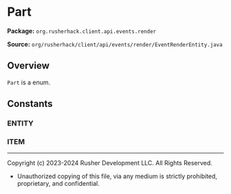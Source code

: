# Part

**Package:** `org.rusherhack.client.api.events.render`

**Source:** `org/rusherhack/client/api/events/render/EventRenderEntity.java`

## Overview

`Part` is a enum.

## Constants

### ENTITY

### ITEM

---

Copyright (c) 2023-2024 Rusher Development LLC. All Rights Reserved.
* Unauthorized copying of this file, via any medium is strictly prohibited, proprietary, and confidential.
